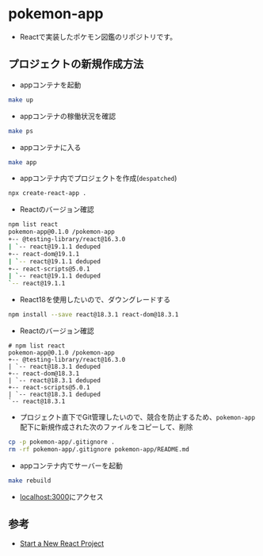 # pokemon-app
- Reactで実装したポケモン図鑑のリポジトリです。

## プロジェクトの新規作成方法
- appコンテナを起動
```bash
make up
```
- appコンテナの稼働状況を確認
```bash
make ps
```
- appコンテナに入る
```bash
make app
```
- appコンテナ内でプロジェクトを作成(`despatched`)
```bash
npx create-react-app .
```
- Reactのバージョン確認
```bash
npm list react
pokemon-app@0.1.0 /pokemon-app
+-- @testing-library/react@16.3.0
| `-- react@19.1.1 deduped
+-- react-dom@19.1.1
| `-- react@19.1.1 deduped
+-- react-scripts@5.0.1
| `-- react@19.1.1 deduped
`-- react@19.1.1
```
- React18を使用したいので、ダウングレードする
```bash
npm install --save react@18.3.1 react-dom@18.3.1
```
- Reactのバージョン確認
```
# npm list react
pokemon-app@0.1.0 /pokemon-app
+-- @testing-library/react@16.3.0
| `-- react@18.3.1 deduped
+-- react-dom@18.3.1
| `-- react@18.3.1 deduped
+-- react-scripts@5.0.1
| `-- react@18.3.1 deduped
`-- react@18.3.1
```
- プロジェクト直下でGit管理したいので、競合を防止するため、`pokemon-app`配下に新規作成された次のファイルをコピーして、削除
```bash
cp -p pokemon-app/.gitignore .
rm -rf pokemon-app/.gitignore pokemon-app/README.md
```
- appコンテナ内でサーバーを起動
```bash
make rebuild
```
- [localhost:3000](localhost:3000)にアクセス

## 参考
- [Start a New React Project](https://18.react.dev/learn/start-a-new-react-project)
